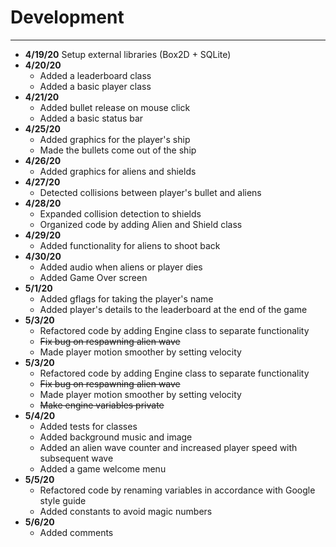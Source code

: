 # Development

---

 - **4/19/20** Setup external libraries (Box2D + SQLite)
 - **4/20/20**
    - Added a leaderboard class
    - Added a basic player class
 - **4/21/20**
    - Added bullet release on mouse click
    - Added a basic status bar            
- **4/25/20**
   - Added graphics for the player's ship
   - Made the bullets come out of the ship
- **4/26/20**
   - Added graphics for aliens and shields
- **4/27/20**
   - Detected collisions between player's bullet and aliens
- **4/28/20**
   - Expanded collision detection to shields
   - Organized code by adding Alien and Shield class   
- **4/29/20**
   - Added functionality for aliens to shoot back
- **4/30/20**
   - Added audio when aliens or player dies
   - Added Game Over screen   
- **5/1/20**
   - Added gflags for taking the player's name
   - Added player's details to the leaderboard at the end of the game   
- **5/3/20**
   - Refactored code by adding Engine class to separate functionality
   - ~~Fix bug on respawning alien wave~~
   - Made player motion smoother by setting velocity
- **5/3/20**
   - Refactored code by adding Engine class to separate functionality
   - ~~Fix bug on respawning alien wave~~
   - Made player motion smoother by setting velocity
   - ~~Make engine variables private~~
- **5/4/20**
   - Added tests for classes
   - Added background music and image
   - Added an alien wave counter and increased player speed with subsequent wave
   - Added a game welcome menu
- **5/5/20**
   - Refactored code by renaming variables in accordance with Google style guide
   - Added constants to avoid magic numbers
- **5/6/20**
   - Added comments
